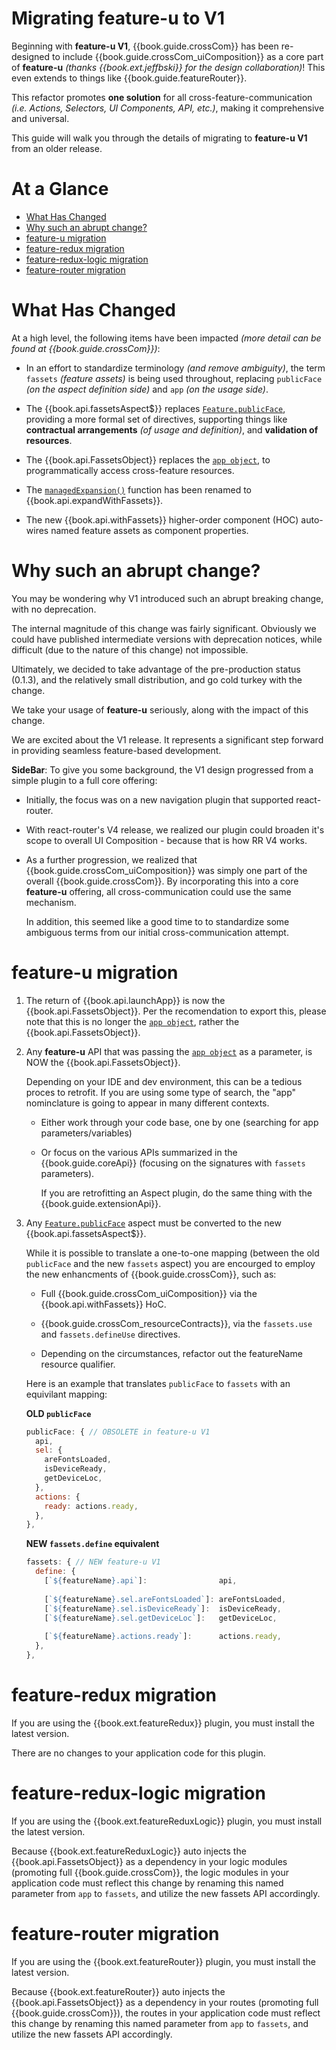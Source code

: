 # Migrating feature-u to V1

<!-- 
     NOTE: We know this document will ONLY be served within it's specific versioned dir/ (or cur/).
           Therefore, we can refer to any "current" content with the gitbook links.
           References to older versions use the MarkDown links to versioned docs.
-->



Beginning with **feature-u V1**, {{book.guide.crossCom}} has been
re-designed to include {{book.guide.crossCom_uiComposition}} as a core
part of **feature-u** _(thanks {{book.ext.jeffbski}} for the design
collaboration)_!  This even extends to things like
{{book.guide.featureRouter}}.

This refactor promotes **one solution** for all
cross-feature-communication _(i.e. Actions, Selectors, UI Components,
API, etc.)_, making it comprehensive and universal.

This guide will walk you through the details of migrating to
**feature-u V1** from an older release.

# At a Glance

- [What Has Changed](#what-has-changed)
- [Why such an abrupt change?](#why-such-an-abrupt-change)
- [feature-u migration](#feature-u-migration)
- [feature-redux migration](#feature-redux-migration)
- [feature-redux-logic migration](#feature-redux-logic-migration)
- [feature-router migration](#feature-router-migration)


# What Has Changed

At a high level, the following items have been impacted _(more detail
can be found at {{book.guide.crossCom}})_:

- In an effort to standardize terminology _(and remove ambiguity)_,
  the term `fassets` _(feature assets)_ is being used throughout,
  replacing `publicFace` _(on the aspect definition side)_ and `app`
  _(on the usage side)_.

- The {{book.api.fassetsAspect$}} replaces [`Feature.publicFace`],
  providing a more formal set of directives, supporting things like
  **contractual arrangements** _(of usage and definition)_, and
  **validation of resources**.

- The {{book.api.FassetsObject}} replaces the [`app object`], to
  programmatically access cross-feature resources.

- The [`managedExpansion()`] function has been renamed to
  {{book.api.expandWithFassets}}.

- The new {{book.api.withFassets}} higher-order component (HOC)
  auto-wires named feature assets as component properties.


# Why such an abrupt change?

You may be wondering why V1 introduced such an abrupt breaking change,
with no deprecation.

The internal magnitude of this change was fairly significant.
Obviously we could have published intermediate versions with
deprecation notices, while difficult (due to the nature of this
change) not impossible.

Ultimately, we decided to take advantage of the pre-production status
(0.1.3), and the relatively small distribution, and go cold turkey
with the change.

We take your usage of **feature-u** seriously, along with the impact
of this change.

We are excited about the V1 release.  It represents a significant step
forward in providing seamless feature-based development.

**SideBar**: To give you some background, the V1 design progressed
from a simple plugin to a full core offering:

- Initially, the focus was on a new navigation plugin that supported
  react-router.

- With react-router's V4 release, we realized our plugin could broaden
  it's scope to overall UI Composition - because that is how RR V4
  works.

- As a further progression, we realized that
  {{book.guide.crossCom_uiComposition}} was simply one part of the
  overall {{book.guide.crossCom}}.  By incorporating this into a core
  **feature-u** offering, all cross-communication could use the same
  mechanism.

  In addition, this seemed like a good time to to standardize some
  ambiguous terms from our initial cross-communication attempt.



# feature-u migration

1. The return of {{book.api.launchApp}} is now the
   {{book.api.FassetsObject}}.  Per the recomendation to export this,
   please note that this is no longer the [`app object`], rather the
   {{book.api.FassetsObject}}.

2. Any **feature-u** API that was passing the [`app object`] as a
   parameter, is NOW the {{book.api.FassetsObject}}.

   Depending on your IDE and dev environment, this can be a tedious
   proces to retrofit.  If you are using some type of search, the
   "app" nominclature is going to appear in many different contexts.

   - Either work through your code base, one by one (searching for app
     parameters/variables)

   - Or focus on the various APIs summarized in the {{book.guide.coreApi}}
     (focusing on the signatures with `fassets` parameters).

     If you are retrofitting an Aspect plugin, do the same thing with
     the {{book.guide.extensionApi}}.

3. Any [`Feature.publicFace`] aspect must be converted to the new
   {{book.api.fassetsAspect$}}.

   While it is possible to translate a one-to-one mapping (between the
   old `publicFace` and the new `fassets` aspect) you are encourged to
   employ the new enhancments of {{book.guide.crossCom}}, such as:

   - Full {{book.guide.crossCom_uiComposition}} via the
     {{book.api.withFassets}} HoC.

   - {{book.guide.crossCom_resourceContracts}}, via the `fassets.use`
     and `fassets.defineUse` directives.

   - Depending on the circumstances, refactor out the featureName
     resource qualifier.

   Here is an example that translates `publicFace` to `fassets` with
   an equivilant mapping:


   **OLD `publicFace`**
   ```js
   publicFace: { // OBSOLETE in feature-u V1
     api,
     sel: {
       areFontsLoaded,
       isDeviceReady,
       getDeviceLoc,
     },
     actions: {
       ready: actions.ready,
     },
   },
   ```

   <!--- GEEZE: There is something about the following code snippet that is causing gitbook to go to hell
         ... I have tried 1 hr of combinations with NO LUCK
         ... The only thing I can do to fix is a DOUBLE-BLANK line (just before OLD)
             WHICH breaks the indentation of bullet 3, but it is the only thing that half way works!!
         ---> 
   **NEW `fassets.define` equivalent**
   ```js
   fassets: { // NEW feature-u V1
     define: {
       [`${featureName}.api`]:                api,
     
       [`${featureName}.sel.areFontsLoaded`]: areFontsLoaded,
       [`${featureName}.sel.isDeviceReady`]:  isDeviceReady,
       [`${featureName}.sel.getDeviceLoc`]:   getDeviceLoc,
     
       [`${featureName}.actions.ready`]:      actions.ready,
     },
   },
   ```


# feature-redux migration

If you are using the {{book.ext.featureRedux}} plugin, you must
install the latest version.

There are no changes to your application code for this plugin.


# feature-redux-logic migration

If you are using the {{book.ext.featureReduxLogic}} plugin, you must
install the latest version.

Because {{book.ext.featureReduxLogic}} auto injects the
{{book.api.FassetsObject}} as a dependency in your logic modules
(promoting full {{book.guide.crossCom}}, the logic modules in your
application code must reflect this change by renaming this named
parameter from `app` to `fassets`, and utilize the new fassets API
accordingly.



# feature-router migration

If you are using the {{book.ext.featureRouter}} plugin, you must
install the latest version.

Because {{book.ext.featureRouter}} auto injects the
{{book.api.FassetsObject}} as a dependency in your routes (promoting
full {{book.guide.crossCom}}), the routes in your application code
must reflect this change by renaming this named parameter from `app`
to `fassets`, and utilize the new fassets API accordingly.


<!--- *** REFERENCE LINKS to OBSOLETE items (found only in older versions) ... see note at top *** ---> 

[`Feature.publicFace`]:  https://feature-u.js.org/0.1.3/crossCommunication.html#publicface-and-the-app-object
[`app object`]:          https://feature-u.js.org/0.1.3/api.html#App
[`managedExpansion()`]:  https://feature-u.js.org/0.1.3/api.html#managedExpansion
